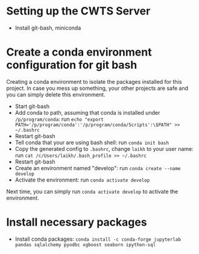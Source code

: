 # Setting up the CWTS Server
* Install git-bash, miniconda

# Create a conda environment configuration for git bash
Creating a conda environment to isolate the packages installed for this project. In case you mess up something, your other projects are safe and you can simply delete this environment.

* Start git-bash
* Add conda to path, assuming that conda is installed under `/p/program/conda`: run `echo "export PATH='/p/program/conda':'/p/program/conda/Scripts':\$PATH" >> ~/.bashrc`
* Restart git-bash
* Tell conda that your are using bash shell: run `conda init bash`
* Copy the generated config to `.bashrc`, change `laikh` to your user name: run `cat /c/Users/laikh/.bash_profile >> ~/.bashrc`
* Restart git-bash
* Create an environment named "develop": run `conda create --name develop`
* Activate the environment: run `conda activate develop`

Next time, you can simply run `conda activate develop` to activate the environment.

# Install necessary packages
* Install conda packages: `conda install -c conda-forge jupyterlab pandas sqlalchemy pyodbc xgboost seaborn ipython-sql`
